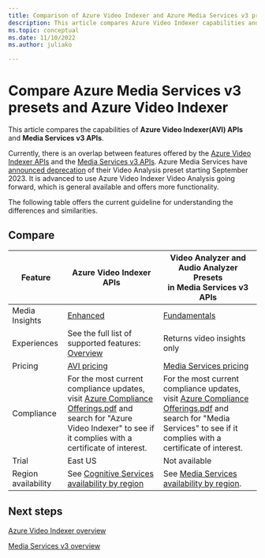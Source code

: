 ```yaml
---
title: Comparison of Azure Video Indexer and Azure Media Services v3 presets
description: This article compares Azure Video Indexer capabilities and Azure Media Services v3 presets.
ms.topic: conceptual
ms.date: 11/10/2022
ms.author: juliako

---
```


# Compare Azure Media Services v3 presets and Azure Video Indexer

This article compares the capabilities of **Azure Video Indexer(AVI) APIs** and **Media Services v3 APIs**.

Currently, there is an overlap between features offered by the [Azure Video Indexer APIs](https://api-portal.videoindexer.ai/) and the [Media Services v3 APIs](https://github.com/Azure/azure-rest-api-specs/blob/master/specification/mediaservices/resource-manager/Microsoft.Media/stable/2018-07-01/Encoding.json). Azure Media Services have [announced deprecation](https://learn.microsoft.com/azure/media-services/latest/release-notes#retirement-of-the-azure-media-redactor-video-analyzer-and-face-detector-on-september-14-2023) of their Video Analysis preset starting September 2023. It is advanced to use Azure Video Indexer Video Analysis going forward, which is general available and offers more functionality.

The following table offers the current guideline for understanding the differences and similarities.

## Compare

|Feature|Azure Video Indexer APIs |Video Analyzer and Audio Analyzer Presets<br/>in Media Services v3 APIs|
|---|---|---|
|Media Insights|[Enhanced](video-indexer-output-json-v2.md) |[Fundamentals](/azure/media-services/latest/analyze-video-audio-files-concept)|
|Experiences|See the full list of supported features: <br/> [Overview](video-indexer-overview.md)|Returns video insights only|
|Pricing|[AVI pricing](https://azure.microsoft.com/pricing/details/video-indexer/) |[Media Services pricing](https://azure.microsoft.com/pricing/details/media-services/#analytics) |
|Compliance|For the most current compliance updates, visit [Azure Compliance Offerings.pdf](https://gallery.technet.microsoft.com/Overview-of-Azure-c1be3942/file/178110/23/Microsoft%20Azure%20Compliance%20Offerings.pdf) and search for "Azure Video Indexer" to see if it complies with a certificate of interest.|For the most current compliance updates, visit [Azure Compliance Offerings.pdf](https://gallery.technet.microsoft.com/Overview-of-Azure-c1be3942/file/178110/23/Microsoft%20Azure%20Compliance%20Offerings.pdf) and search for "Media Services" to see if it complies with a certificate of interest.|
|Trial|East US|Not available|
|Region availability|See [Cognitive Services availability by region](https://azure.microsoft.com/global-infrastructure/services/?products=cognitive-services)|See [Media Services availability by region](https://azure.microsoft.com/global-infrastructure/services/?products=media-services).|

## Next steps

[Azure Video Indexer overview](video-indexer-overview.md)

[Media Services v3 overview](/azure/media-services/latest/media-services-overview)
